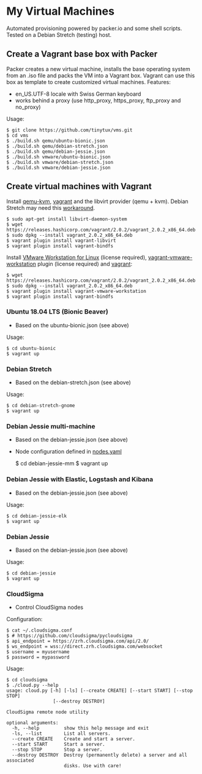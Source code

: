 My Virtual Machines 
===================

Automated provisioning powered by packer.io and some shell scripts.
Tested on a Debian Stretch (testing) host.

## Create a Vagrant base box with Packer

Packer creates a new virtual machine, installs the base operating system from an .iso file
and packs the VM into a Vagrant box. Vagrant can use this box as template to create customized
virtual machines. Features:

- en_US.UTF-8 locale with Swiss German keyboard
- works behind a proxy (use http_proxy, https_proxy, ftp_proxy and no_proxy)

Usage:

    $ git clone https://github.com/tinytux/vms.git
    $ cd vms
    $ ./build.sh qemu/ubuntu-bionic.json
    $ ./build.sh qemu/debian-stretch.json
    $ ./build.sh qemu/debian-jessie.json
    $ ./build.sh vmware/ubuntu-bionic.json
    $ ./build.sh vmware/debian-stretch.json
    $ ./build.sh vmware/debian-jessie.json


## Create virtual machines with Vagrant

Install [qemu-kvm](https://wiki.debian.org/KVM), [vagrant](https://www.vagrantup.com/downloads.html) and the libvirt provider (qemu + kvm).
Debian Stretch may need this [workaround](https://gist.github.com/robled/070e1922816bbe983623#gistcomment-1978432).
    
    $ sudo apt-get install libvirt-daemon-system
    $ wget https://releases.hashicorp.com/vagrant/2.0.2/vagrant_2.0.2_x86_64.deb
    $ sudo dpkg --install vagrant_2.0.2_x86_64.deb
    $ vagrant plugin install vagrant-libvirt
    $ vagrant plugin install vagrant-bindfs


Install [VMware Workstation for Linux](http://www.vmware.com/products/workstation-for-linux.html) (license required), [vagrant-vmware-workstation](https://www.vagrantup.com/vmware/) plugin (license required) and [vagrant](https://www.vagrantup.com/downloads.html):
    
    $ wget https://releases.hashicorp.com/vagrant/2.0.2/vagrant_2.0.2_x86_64.deb
    $ sudo dpkg --install vagrant_2.0.2_x86_64.deb
    $ vagrant plugin install vagrant-vmware-workstation
    $ vagrant plugin install vagrant-bindfs

### Ubuntu 18.04 LTS (Bionic Beaver)

 - Based on the ubuntu-bionic.json (see above)

Usage:

    $ cd ubuntu-bionic
    $ vagrant up

### Debian Stretch

 - Based on the debian-stretch.json (see above)

Usage:

    $ cd debian-stretch-gnome
    $ vagrant up


### Debian Jessie multi-machine

 - Based on the debian-jessie.json (see above)
 - Node configuration defined in [nodes.yaml](debian-jessie-mm/nodes.yaml)

    $ cd debian-jessie-mm
    $ vagrant up


### Debian Jessie with Elastic, Logstash and Kibana

 - Based on the debian-jessie.json (see above)

Usage:

    $ cd debian-jessie-elk 
    $ vagrant up


### Debian Jessie

 - Based on the debian-jessie.json (see above)

Usage:

    $ cd debian-jessie 
    $ vagrant up


### CloudSigma

 - Control CloudSigma nodes
 
Configuration:

    $ cat ~/.cloudsigma.conf 
    $ # https://github.com/cloudsigma/pycloudsigma
    $ api_endpoint = https://zrh.cloudsigma.com/api/2.0/
    $ ws_endpoint = wss://direct.zrh.cloudsigma.com/websocket
    $ username = myusername 
    $ password = mypassword


Usage:

    $ cd cloudsigma
    $ ./cloud.py --help
    usage: cloud.py [-h] [-ls] [--create CREATE] [--start START] [--stop STOP]
                     [--destroy DESTROY]
     
    CloudSigma remote node utility
     
    optional arguments:
      -h, --help         show this help message and exit
      -ls, --list        List all servers.
      --create CREATE    Create and start a server.
      --start START      Start a server.
      --stop STOP        Stop a server.
      --destroy DESTROY  Destroy (permanently delete) a server and all associated
                         disks. Use with care!



